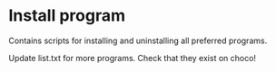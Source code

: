 # Install program

Contains scripts for installing and uninstalling all preferred programs.

Update list.txt for more programs. Check that they exist on choco!